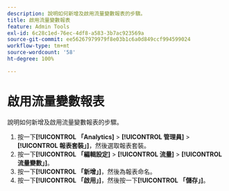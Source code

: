 ```yaml
---
description: 說明如何新增及啟用流量變數報表的步驟。
title: 啟用流量變數報表
feature: Admin Tools
exl-id: 6c28c1ed-76ec-4df8-a583-3b7ac923569a
source-git-commit: ee56267979979f8e03b1c6a0d849ccf994599024
workflow-type: tm+mt
source-wordcount: '58'
ht-degree: 100%

---
```


# 啟用流量變數報表

說明如何新增及啟用流量變數報表的步驟。

1. 按一下&#x200B;**[!UICONTROL 「Analytics]** > **[!UICONTROL 管理員]** > **[!UICONTROL 報表套裝」]**，然後選取報表套裝。
1. 按一下&#x200B;**[!UICONTROL 「編輯設定]** > **[!UICONTROL 流量]** > **[!UICONTROL 流量變數」]**。
1. 按一下&#x200B;**[!UICONTROL 「新增」]**，然後為報表命名。
1. 按一下&#x200B;**[!UICONTROL 「啟用」]**，然後按一下&#x200B;**[!UICONTROL 「儲存」]**。
